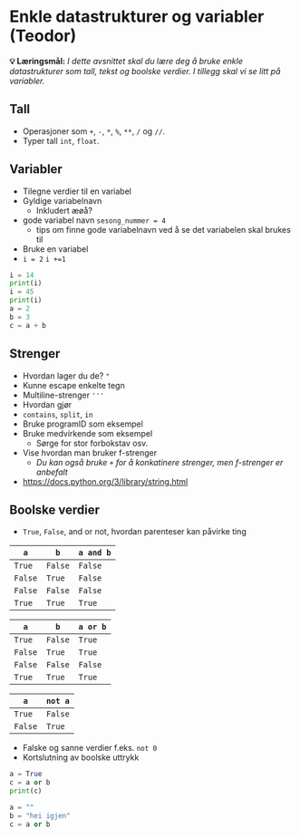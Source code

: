 Enkle datastrukturer og variabler (Teodor)
=================================
**💡 Læringsmål:** _I dette avsnittet skal du lære deg å bruke enkle datastrukturer som tall, tekst og boolske verdier. I tillegg skal vi se litt på variabler._

## Tall
- Operasjoner som `+`, `-`, `*`, `%`, `**`, `/` og `//`.
- Typer tall `int`, `float`.

## Variabler
- Tilegne verdier til en variabel
- Gyldige variabelnavn
  - Inkludert æøå?
- gode variabel navn `sesong_nummer = 4`
    - tips om finne gode variabelnavn ved å se det variabelen skal brukes til
- Bruke en variabel
- `i = 2` `i +=1 `

```python
i = 14
print(i)
i = 45
print(i)
a = 2
b = 3
c = a + b
```

## Strenger
- Hvordan lager du de? `"`
- Kunne escape enkelte tegn
- Multiline-strenger `'''`
- Hvordan gjør
- `contains`, `split`, `in`
- Bruke programID som eksempel
- Bruke medvirkende som eksempel
    - Sørge for stor forbokstav osv.
- Vise hvordan man bruker f-strenger
    - _Du kan også bruke `+` for å konkatinere strenger, men f-strenger er anbefalt_
- https://docs.python.org/3/library/string.html

## Boolske verdier
- `True`, `False`, and or not, hvordan parenteser kan påvirke ting

| `a`     | `b`     | `a and b` |
| ------- | ------- | --------- |
| `True`  | `False` | `False`   |
| `False` | `True`  | `False`   |
| `False` | `False` | `False`   |
| `True`  | `True`  | `True`    |

| `a`     | `b`     | `a or b` |
| ------- | ------- | -------- |
| `True`  | `False` | `True`   |
| `False` | `True`  | `True`   |
| `False` | `False` | `False`  |
| `True`  | `True`  | `True`   |

| `a`     | `not a` |
| ------- | ------- |
| `True`  | `False` |
| `False` | `True`  |

- Falske og sanne verdier f.eks. `not 0`
- Kortslutning av boolske uttrykk

```python
a = True
c = a or b
print(c)
```

```python
a = ""
b = "hei igjen"
c = a or b
```
